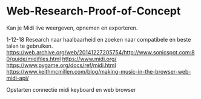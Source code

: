 # Web-Research-Proof-of-Concept

Kan je Midi live weergeven, opnemen en exporteren.

1-12-18
Research naar haalbaarheid en zoeken naar compatibele en beste talen te gebruiken.
https://web.archive.org/web/20141227205754/http://www.sonicspot.com:80/guide/midifiles.html
https://www.midi.org/
https://www.pygame.org/docs/ref/midi.html
https://www.keithmcmillen.com/blog/making-music-in-the-browser-web-midi-api/

Opstarten connectie midi keyboard en web browser
